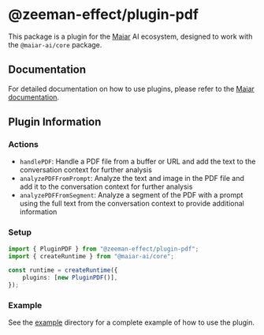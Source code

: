 # @zeeman-effect/plugin-pdf

This package is a plugin for the [Maiar](https://maiar.dev) AI ecosystem, designed to work with the `@maiar-ai/core` package.

## Documentation

For detailed documentation on how to use plugins, please refer to the [Maiar documentation](https://maiar.dev/docs).

## Plugin Information

### Actions

- `handlePDF`: Handle a PDF file from a buffer or URL and add the text to the conversation context for further analysis
- `analyzePDFFromPrompt`: Analyze the text and image in the PDF file and add it to the conversation context for further analysis
- `analyzePDFFromSegment`: Analyze a segment of the PDF with a prompt using the full text from the conversation context to provide additional information

### Setup

```ts
import { PluginPDF } from "@zeeman-effect/plugin-pdf";
import { createRuntime } from "@maiar-ai/core";

const runtime = createRuntime({
    plugins: [new PluginPDF()],
});
```

### Example

See the [example](./example) directory for a complete example of how to use the plugin.
